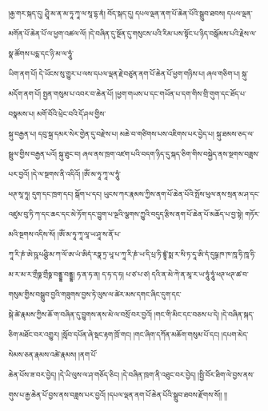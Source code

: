 ﻿  
།རྒྱ་གར་སྐད་དུ། ཤྲཱི་མ་ན་མ་ཧཱ་ཀཱ་ལ་སཱ་དྷ་ནཾ། བོད་སྐད་དུ། དཔལ་ལྡན་ནག་པོ་ཆེན་པོའི་སྒྲུབ་ཐབས། དཔལ་ལྡན་མགོན་པོ་ཆེན་པོ་ལ་ཕྱག་འཚལ་ལོ། །དེ་བཞིན་དུ་སྔོན་དུ་གསུངས་པའི་རིམ་པས་སྟོང་པ་ཉིད་བསྒོམས་པའི་རྗེས་ལ་སྣ་ཚོགས་པདྨ་དང་ཉི་མ་ལ་ཧཱུཾ་  
ཡིག་ནག་པོ། དེ་ཡོངས་སུ་གྱུར་པ་ལས་དཔལ་ལྡན་རྗེ་བཙུན་ནག་པོ་ཆེན་པོ་ཕྱག་གཉིས་པ། ཞལ་གཅིག་པ། སྐུ་མདོག་ནག་པོ། སྤྱན་གསུམ་པ་འབར་བ་ཆེན་པོ། །ཕྱག་གཡས་པ་དང་གཡོན་པ་དག་གིས་གྲི་གུག་དང་ཐོད་པ་བསྣམས་པ། མགོ་བོའི་ཕྲེང་བའི་དོ་ཤལ་གྱིས་  
སྐུ་བརྒྱན་པ། དབུ་སྐྲ་དམར་སེར་གྱེན་དུ་བརྫེས་པ། མཆེ་བ་གཙིགས་པས་འཇིགས་པར་བྱེད་པ། སྐུ་ཐམས་ཅད་ལ་སྦྲུལ་གྱིས་བརྒྱན་པའོ། སྐུ་ཐུང་བ། ཞལ་ནས་ཁྲག་འཛག་པའི་བདག་ཉིད་དུ་སྐད་ཅིག་གིས་བསྐྱེད་ནས་སྔགས་བཟླས་པར་བྱའོ། །དེ་ལ་སྔགས་ནི་འདིའོ། །ཨོཾ་མ་ཧཱ་ཀཱ་ལ་ཧཱུཾ་  
ཕཊ་སཱ་ཧཱ། དུག་དང་ཁྲག་དང། སྒོག་པ་དང། ཡུངས་ཀར་རྣམས་ཀྱིས་ནག་པོ་ཆེན་པོའི་སྤོས་ཕུལ་ནས་སྲན་མ་ཤ་དང་འཛུམ་བུ་ཏི་ཀ་དང་ཆང་དང་མེ་ཏོག་དང་བྱུག་པ་ལྔའི་ལྕགས་ཀྱུའི་བདུད་རྩིས་ནག་པོ་ཆེན་པོ་མཆོད་པ་བྱ་སྟེ། གཏོར་མའི་སྔགས་འདིས་སོ། །ཨོཾ་མ་ཧཱ་ཀཱ་ལཱ་ཡ་ཤཱ་ས་ནོ་པ་  
ཀཱ་རི་ཎཾ་ཨེ་ཥཱ་པཤྩི་མ་ཀ་ལོ་ཨ་ཡཾ་ཨིདཾ་རཏྣ་ཏྲ་ཡཱ་པ་ཀཱ་རི་ཎཾ་ཡ་དི་པྲ་ཏི་ཛྙཱཾ་སྨ་ར་སི་ཏ་དཱ་ཨི་དཾ་དུཥྚ་ཁ་ཁ་ཁཱ་ཧི་ཁཱ་ཧི་མ་ར་མ་ར་གྲྀཧྞ་གྲྀཧྞ་བནྡྷ་བནྡྷ། ཧ་ན་ཧ་ན། ད་ཧ་ད་ཧ། པ་ཙ་པ་ཙ། དའི་ན་མེ་ཀེ་ན་མཱ་ར་ཡ་ཧཱུཾ་ཧཱུཾ་ཕཊ་ཕཊ་ཚ་བ་གསུམ་གྱིས་བསྒྲུབ་བྱའི་གཟུགས་བྱས་ཏེ་ལུས་ལ་ཚེར་མས་དགང་ཞིང་དུག་དང་  
སྐེ་ཚེ་རྣམས་ཀྱིས་ཆོ་ག་བཞིན་དུ་བྱུགས་ནས་མེ་ལ་བསྲོ་བར་བྱའོ། །གང་གི་མིང་དང་བཅས་པ་དེ། །དེ་བཞིན་སྐད་ཅིག་མཐོང་བར་འགྱུར། །སློབ་དཔོན་ཞེ་སྡང་རྟག་ཁྲོ་གང། །གང་ཞིག་དཀོན་མཆོག་གསུམ་པོ་དང། །དཔག་མེད་སེམས་ཅན་རྣམས་འཚེ་རྣམས། །ནག་པོ་  
ཆེན་པོས་ཟ་བར་བྱེད། །དེ་ཡི་ལུས་ལ་ཤ་གཅོད་ཅིང། །དེ་བཞིན་ཁྲག་ནི་འཐུང་བར་བྱེད། །སྤྱི་བོར་ཐིག་ལེ་བྱས་ནས་གུས་པ་རྒྱ་ཆེན་པོ་བྱས་ནས་བཟླས་པར་བྱའོ། །དཔལ་ལྡན་ནག་པོ་ཆེན་པོའི་སྒྲུབ་ཐབས་རྫོགས་སོ།། །།  
  

